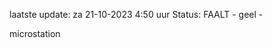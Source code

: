 laatste update: 
za 21-10-2023  4:50   uur 
Status: FAALT - geel - 
<div class="service R">microstation</div>